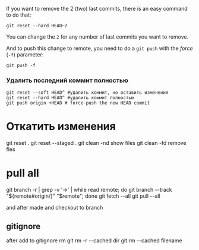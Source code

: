 If you want to remove the 2 (two) last commits, there is an easy command to do that:

```
git reset --hard HEAD~2
```

You can change the `2` for any number of last commits you want to remove.

And to push this change to remote, you need to do a `git push` with the _force_ (`-f`) parameter:

```
git push -f
```

### Удалить последний коммит полностью

```
git reset --soft HEAD^ #удалить коммит, но оставить изменения
git reset --hard HEAD^ #удалить коммит полностью
git push origin +HEAD # force-push the new HEAD commit
```

# Откатить изменения

git reset .
git reset --staged .
git clean -nd show files
git clean -fd remove fles

# pull all

git branch -r | grep -v '\->' | while read remote; do git branch --track "${remote#origin/}" "$remote"; done
git fetch --all
git pull --all

and after made and checkout to branch

## gitignore
after add to gitignore rm
git rm -r --cached dir
git rm --cached filename
